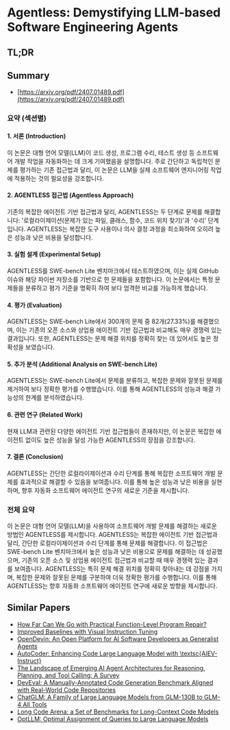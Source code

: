 # Agentless: Demystifying LLM-based Software Engineering Agents
## TL;DR
## Summary
- [https://arxiv.org/pdf/2407.01489.pdf](https://arxiv.org/pdf/2407.01489.pdf)

### 요약 (섹션별)
#### 1. 서론 (Introduction)
이 논문은 대형 언어 모델(LLM)이 코드 생성, 프로그램 수리, 테스트 생성 등 소프트웨어 개발 작업을 자동화하는 데 크게 기여했음을 설명합니다. 주로 간단하고 독립적인 문제를 평가하는 기존 접근법과 달리, 이 논문은 LLM을 실제 소프트웨어 엔지니어링 작업에 적용하는 것의 필요성을 강조합니다.

#### 2. AGENTLESS 접근법 (Agentless Approach)
기존의 복잡한 에이전트 기반 접근법과 달리, AGENTLESS는 두 단계로 문제를 해결합니다: '로컬라이제이션(문제가 있는 파일, 클래스, 함수, 코드 위치 찾기)'과 '수리' 단계입니다. AGENTLESS는 복잡한 도구 사용이나 의사 결정 과정을 최소화하여 오히려 높은 성능과 낮은 비용을 달성합니다.

#### 3. 실험 설계 (Experimental Setup)
AGENTLESS를 SWE-bench Lite 벤치마크에서 테스트하였으며, 이는 실제 GitHub 이슈와 해당 파이썬 저장소를 기반으로 한 문제들을 포함합니다. 이 논문에서는 특정 문제들을 분류하고 평가 기준을 명확히 하여 보다 엄격한 비교를 가능하게 했습니다.

#### 4. 평가 (Evaluation)
AGENTLESS는 SWE-bench Lite에서 300개의 문제 중 82개(27.33%)를 해결했으며, 이는 기존의 오픈 소스와 상업용 에이전트 기반 접근법과 비교해도 매우 경쟁력 있는 결과입니다. 또한, AGENTLESS는 문제 해결 위치를 정확히 찾는 데 있어서도 높은 정확성을 보였습니다.

#### 5. 추가 분석 (Additional Analysis on SWE-bench Lite)
AGENTLESS는 SWE-bench Lite에서 문제를 분류하고, 복잡한 문제와 잘못된 문제를 제거하여 보다 정확한 평가를 수행했습니다. 이를 통해 AGENTLESS의 성능과 해결 가능성의 한계를 분석하였습니다.

#### 6. 관련 연구 (Related Work)
현재 LLM과 관련된 다양한 에이전트 기반 접근법들이 존재하지만, 이 논문은 복잡한 에이전트 없이도 높은 성능을 달성 가능한 AGENTLESS의 장점을 강조합니다.

#### 7. 결론 (Conclusion)
AGENTLESS는 간단한 로컬라이제이션과 수리 단계를 통해 복잡한 소프트웨어 개발 문제를 효과적으로 해결할 수 있음을 보여줍니다. 이를 통해 높은 성능과 낮은 비용을 실현하며, 향후 자동화 소프트웨어 에이전트 연구의 새로운 기준을 제시합니다.

### 전체 요약
이 논문은 대형 언어 모델(LLM)을 사용하여 소프트웨어 개발 문제를 해결하는 새로운 방법인 AGENTLESS를 제시합니다. AGENTLESS는 복잡한 에이전트 기반 접근법과 달리, 간단한 로컬라이제이션과 수리 단계를 통해 문제를 해결합니다. 이 접근법은 SWE-bench Lite 벤치마크에서 높은 성능과 낮은 비용으로 문제를 해결하는 데 성공했으며, 기존의 오픈 소스 및 상업용 에이전트 접근법과 비교할 때 매우 경쟁력 있는 결과를 보여줍니다. AGENTLESS는 특히 문제 해결 위치를 정확히 찾아내는 데 강점을 가지며, 복잡한 문제와 잘못된 문제를 구분하여 더욱 정확한 평가를 수행합니다. 이를 통해 AGENTLESS는 향후 자동화 소프트웨어 에이전트 연구에 새로운 방향을 제시합니다.

## Similar Papers
- [How Far Can We Go with Practical Function-Level Program Repair?](2404.12833.md)
- [Improved Baselines with Visual Instruction Tuning](2310.03744.md)
- [OpenDevin: An Open Platform for AI Software Developers as Generalist Agents](2407.16741.md)
- [AutoCoder: Enhancing Code Large Language Model with \textsc{AIEV-Instruct}](2405.14906.md)
- [The Landscape of Emerging AI Agent Architectures for Reasoning, Planning, and Tool Calling: A Survey](2404.11584.md)
- [DevEval: A Manually-Annotated Code Generation Benchmark Aligned with Real-World Code Repositories](2405.19856.md)
- [ChatGLM: A Family of Large Language Models from GLM-130B to GLM-4 All Tools](2406.12793.md)
- [Long Code Arena: a Set of Benchmarks for Long-Context Code Models](2406.11612.md)
- [OptLLM: Optimal Assignment of Queries to Large Language Models](2405.15130.md)
